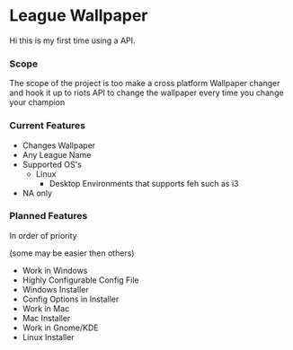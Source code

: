 <!DOCTYPE html>

<html>
  
  <h1>League Wallpaper</h1>
  <p>Hi this is my first time using a API.</p>

  <h3>Scope</h3>

  <p>The scope of the project is too make a cross platform Wallpaper changer and hook it up to riots API to change the wallpaper every time you change your champion</p>



  <h3>Current Features</h3>

  <ul>
   <li>Changes Wallpaper</li>
   <li>Any League Name</li>
   <li>Supported OS's
   <ul>
    <li>Linux
      <ul>
        <li>Desktop Environments that supports feh such as i3</li>
      </ul>
      </li>
    </ul>
    </li>
   <li>NA only</li>
  </ul>

  <h3>Planned Features</h3>

  <p>In order of priority<aside>(some may be easier then others)</aside></p>

  <ul>
    <li>Work in Windows</li>
    <li>Highly Configurable Config File</li>
    <li>Windows Installer</li>
    <li>Config Options in Installer</li>
    <li>Work in Mac</li>
    <li>Mac Installer</li>
    <li>Work in Gnome/KDE</li>
    <li>Linux Installer</li>
  </ul>
</html>
